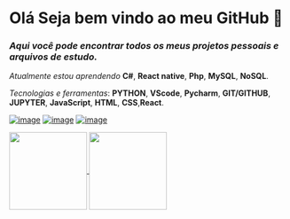 # Olá Seja bem vindo ao meu GitHub :wave:
### *Aqui você pode encontrar todos os meus projetos pessoais e arquivos de estudo.*
*Atualmente estou aprendendo* __C#__, __React native__, __Php__, __MySQL__, __NoSQL__. 

*Tecnologias e ferramentas*: __PYTHON__, __VScode__, __Pycharm__, __GIT/GITHUB__, __JUPYTER__, __JavaScript__, __HTML__, __CSS__,__React__.

[![image](https://img.shields.io/badge/LinkedIn-0077B5?style=for-the-badge&logo=linkedin&logoColor=white)](https://www.linkedin.com/in/alamovinicius)
[![image](https://img.shields.io/badge/Instagram-E4405F?style=for-the-badge&logo=instagram&logoColor=white)](https://www.instagram.com/alamovsouza/)
[![image](https://img.shields.io/badge/replit-667881?style=for-the-badge&logo=replit&logoColor=white)](https://replit.com/@AlamoVinicius)


<a href="https://github.com/AlamoVinicius">
  <img align="center" height="140px" src="https://github-readme-stats.vercel.app/api?username=AlamoVinicius&show_icons=true&theme=highcontrast" />
</a>
<a href="https://github.com/AlamoVinicius">
  <img align="center" height="140px" src="https://github-readme-stats.vercel.app/api/top-langs/?username=AlamoVinicius&layout=compact&theme=highcontrast" />
</a>
